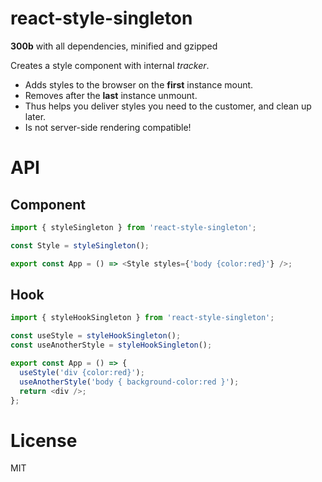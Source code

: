 # react-style-singleton

**300b** with all dependencies, minified and gzipped

Creates a style component with internal _tracker_.

- Adds styles to the browser on the **first** instance mount.
- Removes after the **last** instance unmount.
- Thus helps you deliver styles you need to the customer, and clean up later.
- Is not server-side rendering compatible!

# API

## Component

```js
import { styleSingleton } from 'react-style-singleton';

const Style = styleSingleton();

export const App = () => <Style styles={'body {color:red}'} />;
```

## Hook

```js
import { styleHookSingleton } from 'react-style-singleton';

const useStyle = styleHookSingleton();
const useAnotherStyle = styleHookSingleton();

export const App = () => {
  useStyle('div {color:red}');
  useAnotherStyle('body { background-color:red }');
  return <div />;
};
```

# License

MIT
